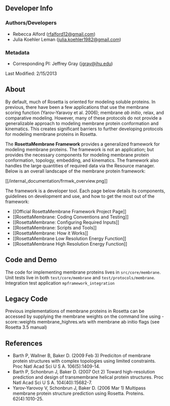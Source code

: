 ## Developer Info

### Authors/Developers
- Rebecca Alford ([rfalford12@gmail.com](rfalford12@gmail.com))
- Julia Koehler Leman ([julia.koehler1982@gmail.com](julia.koehler1982@gmail.com))

### Metadata
- Corresponding PI: Jeffrey Gray ([jgray@jhu.edu](jgray@jhu.edu))

Last Modified: 2/15/2013

## About
By default, much of Rosetta is oriented for modeling soluble proteins. In previous, there have been a few applications that use the membrane scoring function (Yarov-Yaravoy et al. 2006); membrane _ab initio_, relax, and comparative modeling. However, many of these protocols do not provide a generalizable approach to modeling membrane protein conformation and kinematics. This creates significant barriers to further developing protocols for modeling membrane proteins in Rosetta. 

The **RosettaMembrane Framework** provides a generalized framework for modeling membrane proteins. The framework is not an application; but provides the necessary components for modeling membrane protein conformation, topology, embedding, and kinematics. The framework also handles the large quantities of required data via the Resource manager. Below is an overall landscape of the membrane protein framework: 

[[/internal_documentation/frmwk_overview.png]]

The framework is a developer tool. Each page below details its components, guidelines on development and use, and how to get the most out of the framework: 

- [[Official RosettaMembrane Framework Project Page]]
- [[RosettaMembrane: Coding Conventions and Testing]]
- [[RosettaMembrane: Configuring Required Inputs]]
- [[RosettaMembrane: Scripts and Tools]]
- [[RosettaMembrane: How it Works]]
- [[RosettaMembrane Low Resolution Energy Function]]
- [[RosettaMembrane High Resolution Energy Function]]

## Code and Demo
The code for implementing membrane proteins lives in `src/core/membrane`. Unit tests live in both `test/core/membrane` and `test/protocols/membrane`. Integration test application `mpframework_integration`

## Legacy Code
Previous implementations of membrane proteins in Rosetta can be accessed by supplying the membrane weights on the command line using -score::weights membrane_highres.wts with membrane ab initio flags (see Rosetta 3.5 manual)

## References
* Barth P, Wallner B, Baker D. (2009 Feb 3) Prediciton of membrane protein structures with complex topologies using limited constraints. Proc Natl Acad Sci U S A. 106(5):1409-14.
* Barth P, Schonbrun J, Baker D. (2007 Oct 2) Toward high-resolution prediction and design of transmembrane helical protein structures. Proc Natl Acad Sci U S A. 104(40):15682-7.
* Yarov-Yarovoy V, Schonbrun J, Baker D. (2006 Mar 1) Multipass membrane protein structure prediction using Rosetta. Proteins. 62(4):1010-25.